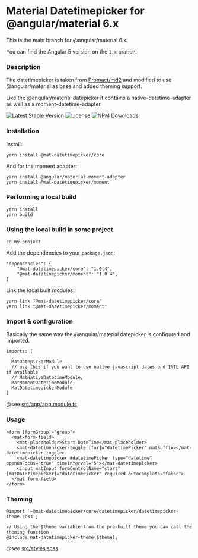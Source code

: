 # Material Datetimepicker for @angular/material 6.x

This is the main branch for @angular/material 6.x.

You can find the Angular 5 version on the `1.x` branch.

### Description

The datetimepicker is taken from [Promact/md2](https://github.com/Promact/md2) and modified to use @angular/material as base and added theming support.

Like the @angular/material datepicker it contains a native-datetime-adapter as well as a moment-datetime-adapter.

[![Latest Stable Version](https://img.shields.io/npm/v/@mat-datetimepicker/core.svg)](https://www.npmjs.com/package/@mat-datetimepicker/core)
[![License](https://img.shields.io/npm/l/@mat-datetimepicker/core.svg)](https://www.npmjs.com/package/@mat-datetimepicker/core)
[![NPM Downloads](https://img.shields.io/npm/dm/@mat-datetimepicker/core.svg)](https://www.npmjs.com/package/@mat-datetimepicker/core)

### Installation
Install:
```
yarn install @mat-datetimepicker/core
```
And for the moment adapter:
```
yarn install @angular/material-moment-adapter
yarn install @mat-datetimepicker/moment
``` 

### Performing a local build
```
yarn install
yarn build
``` 

### Using the local build in some project
```
cd my-project
``` 
Add the dependencies to your `package.json`:
```
"dependencies": {
    "@mat-datetimepicker/core": "1.0.4",
    "@mat-datetimepicker/moment": "1.0.4",
}
```
Link the local built modules:
```
yarn link "@mat-datetimepicker/core"
yarn link "@mat-datetimepicker/moment"
``` 

### Import  & configuration
Basically the same way the @angular/material datepicker is configured and imported.

```
imports: [
  ...
  MatDatepickerModule,
  // use this if you want to use native javascript dates and INTL API if available
  // MatNativeDatetimeModule,
  MatMomentDatetimeModule,
  MatDatetimepickerModule
]
```

@see [src/app/app.module.ts](src/app/app.module.ts)

### Usage
```
<form [formGroup]="group">
  <mat-form-field>
    <mat-placeholder>Start DateTime</mat-placeholder>
    <mat-datetimepicker-toggle [for]="datetimePicker" matSuffix></mat-datetimepicker-toggle>
    <mat-datetimepicker #datetimePicker type="datetime" openOnFocus="true" timeInterval="5"></mat-datetimepicker>
    <input matInput formControlName="start" [matDatetimepicker]="datetimePicker" required autocomplete="false">
  </mat-form-field>
</form>
```
### Theming
```
@import '~@mat-datetimepicker/core/datetimepicker/datetimepicker-theme.scss';

// Using the $theme variable from the pre-built theme you can call the theming function
@include mat-datetimepicker-theme($theme);
```
@see [src/styles.scss](src/styles.scss)

